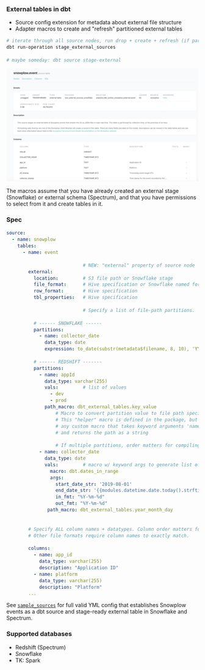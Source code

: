 ### External tables in dbt

* Source config extension for metadata about external file structure
* Adapter macros to create and "refresh" partitioned external tables

```bash
# iterate through all source nodes, run drop + create + refresh (if partitioned)
dbt run-operation stage_external_sources

# maybe someday: dbt source stage-external
```

![sample docs](etc/sample_docs.png)

The macros assume that you have already created an external stage (Snowflake)
or external schema (Spectrum), and that you have permissions to select from it
and create tables in it.

### Spec

```yml
source:
  - name: snowplow
    tables:
      - name: event
      
                            # NEW: "external" property of source node
        external:
          location:         # S3 file path or Snowflake stage
          file_format:      # Hive specification or Snowflake named format / specification
          row_format:       # Hive specification
          tbl_properties:   # Hive specification
          
                            # Specify a list of file-path partitions.
          
          # ------ SNOWFLAKE ------
          partitions:
            - name: collector_date
              data_type: date
              expression: to_date(substr(metadata$filename, 8, 10), 'YYYY/MM/DD')
              
          # ------ REDSHIFT -------
          partitions:
            - name: appId
              data_type: varchar(255)
              vals:         # list of values
                - dev
                - prod
              path_macro: dbt_external_tables.key_value
                  # Macro to convert partition value to file path specification.
                  # This "helper" macro is defined in the package, but you can use
                  # any custom macro that takes keyword arguments 'name' + 'value'
                  # and returns the path as a string
            
                  # If multiple partitions, order matters for compiling S3 path
            - name: collector_date
              data_type: date
              vals:         # macro w/ keyword args to generate list of values
                macro: dbt.dates_in_range
                args:
                  start_date_str: '2019-08-01'
                  end_date_str: '{{modules.datetime.date.today().strftime("%Y-%m-%d")}}'
                  in_fmt: "%Y-%m-%d"
                  out_fmt: "%Y-%m-%d"
               path_macro: dbt_external_tables.year_month_day
             
        
        # Specify ALL column names + datatypes. Column order matters for CSVs. 
        # Other file formats require column names to exactly match.
        
        columns:
          - name: app_id
            data_type: varchar(255)
            description: "Application ID"
          - name: platform
            data_type: varchar(255)
            description: "Platform"
        ...
```

See [`sample_sources`](sample_sources) for full valid YML config that establishes Snowplow events
as a dbt source and stage-ready external table in Snowflake and Spectrum.

### Supported databases

* Redshift (Spectrum)
* Snowflake
* TK: Spark
